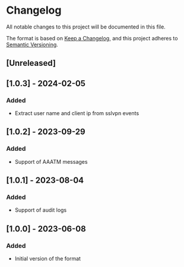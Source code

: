 # Changelog

All notable changes to this project will be documented in this file.

The format is based on [Keep a Changelog](https://keepachangelog.com/en/1.0.0/),
and this project adheres to [Semantic Versioning](https://semver.org/spec/v2.0.0.html).

## [Unreleased]

## [1.0.3] - 2024-02-05

### Added

- Extract user name and client ip from sslvpn events

## [1.0.2] - 2023-09-29

### Added

- Support of AAATM messages

## [1.0.1] - 2023-08-04

### Added

- Support of audit logs

## [1.0.0] - 2023-06-08

### Added

- Initial version of the format
